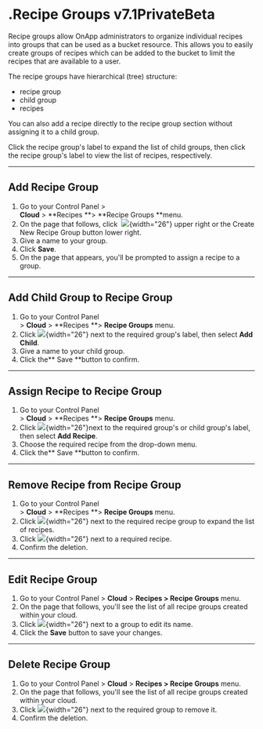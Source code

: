 # .Recipe Groups v7.1PrivateBeta

Recipe groups allow OnApp administrators to organize individual recipes into groups that can be used as a bucket resource. This allows you to easily create groups of recipes which can be added to the bucket to limit the recipes that are available to a user.

The recipe groups have hierarchical (tree) structure:

-   recipe group
-   child group
-   recipes

You can also add a recipe directly to the recipe group section without assigning it to a child group.

Click the recipe group's label to expand the list of child groups, then click the recipe group's label to view the list of recipes, respectively.

------------------------------------------------------------------------

## Add Recipe Group

1.  Go to your Control Panel &gt; **Cloud** &gt; **Recipes **&gt; **Recipe Groups **menu.
2.  On the page that follows, click  ![](https://docs.onapp.com/download/thumbnails/192906422/image2022-5-11_8-29-32.png?version=1&modificationDate=1707292616849&api=v2){width="26"} upper right or the Create New Recipe Group button lower right.
3.  Give a name to your group.
4.  Click **Save**.
5.  On the page that appears, you'll be prompted to assign a recipe to a group.

------------------------------------------------------------------------

## Add Child Group to Recipe Group

1.  Go to your Control Panel &gt; **Cloud** &gt; **Recipes **&gt; **Recipe Groups** menu.
2.  Click ![](https://docs.onapp.com/download/thumbnails/192906422/image2022-5-11_8-29-32.png?version=1&modificationDate=1707292616849&api=v2){width="26"} next to the required group's label, then select **Add Child**.
3.  Give a name to your child group.
4.  Click the** Save **button to confirm.

------------------------------------------------------------------------

## Assign Recipe to Recipe Group

1.  Go to your Control Panel &gt; **Cloud** &gt; **Recipes **&gt; **Recipe Groups** menu.
2.  Click ![](https://docs.onapp.com/download/thumbnails/192906422/image2022-5-11_8-29-32.png?version=1&modificationDate=1707292616849&api=v2){width="26"}next to the required group's or child group's label, then select **Add Recipe**.
3.  Choose the required recipe from the drop-down menu.
4.  Click the** Save **button to confirm.

------------------------------------------------------------------------

## Remove Recipe from Recipe Group

1.  Go to your Control Panel &gt; **Cloud** &gt; **Recipes **&gt; **Recipe Groups** menu.
2.  Click ![](https://docs.onapp.com/download/thumbnails/192906422/image2022-5-11_9-7-26%20%281%29.png?version=1&modificationDate=1707292616864&api=v2){width="26"} next to the required recipe group to expand the list of recipes.
3.  Сlick ![](https://docs.onapp.com/download/thumbnails/192906422/image2022-6-1_11-1-36.png?version=1&modificationDate=1707292616857&api=v2){width="26"} next to a required recipe.
4.  Confirm the deletion.

------------------------------------------------------------------------

## Edit Recipe Group

1.  Go to your Control Panel &gt; **Cloud** &gt; **Recipes **&gt;** Recipe Groups** menu.
2.  On the page that follows, you'll see the list of all recipe groups created within your cloud.
3.  Click ![](https://docs.onapp.com/download/thumbnails/192906422/image2022-5-11_9-7-26%20%281%29.png?version=1&modificationDate=1707292616864&api=v2){width="26"} next to a group to edit its name.
4.  Click the **Save** button to save your changes.

------------------------------------------------------------------------

## Delete Recipe Group

1.  Go to your Control Panel &gt; **Cloud** &gt; **Recipes **&gt;** Recipe Groups** menu.
2.  On the page that follows, you'll see the list of all recipe groups created within your cloud.
3.  Click ![](https://docs.onapp.com/download/thumbnails/192906422/image2022-6-1_11-1-36.png?version=1&modificationDate=1707292616857&api=v2){width="26"} next to the required group to remove it.
4.  Confirm the deletion.


